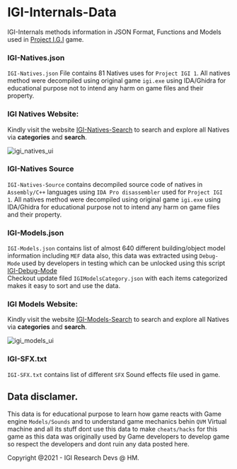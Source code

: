 # IGI-Internals-Data
IGI-Internals methods information in JSON Format, Functions and Models used in [Project I.G.I](https://en.wikipedia.org/wiki/Project_I.G.I.) game.

### IGI-Natives.json
`IGI-Natives.json` File contains 81 Natives uses for `Project IGI 1`.
All natives method were decompiled using original game `igi.exe` using IDA/Ghidra for educational purpose not to intend any harm on game files and their property.

### IGI Natives Website:
Kindly visit the website [IGI-Natives-Search](https://igi-natives-search.netlify.app/) to search and explore all Natives via **categories** and **search**.

![igi_natives_ui](https://i.ibb.co/tDHddXs/Screenshot-2023-07-26-at-5-57-50-PM.png?raw=true "")</br>

### IGI-Natives Source
`IGI-Natives-Source` contains decompiled source code of natives in `Assembly/C++` languages using `IDA Pro disassembler` used for `Project IGI 1`.
All natives method were decompiled using original game `igi.exe` using IDA/Ghidra for educational purpose not to intend any harm on game files and their property.

### IGI-Models.json
`IGI-Models.json` contains list of almost 640 different building/object model information including `MEF` data also, this data was extracted using `Debug-Mode` used by developers in testing which can be unlocked using this script [IGI-Debug-Mode](https://gist.github.com/haseeb-heaven/721d82fccc8de3e6da95cfa609230cea) </br>
 Checkout update filed `IGIModelsCategory.json` with each items categorized makes it easy to sort and use the data.
 </br>
 
### IGI Models Website:
Kindly visit the website [IGI-Models-Search](https://igi-models-search.netlify.app/) to search and explore all Natives via **categories** and **search**.

![igi_models_ui](https://i.ibb.co/vwXgTjn/igi-models-search.png?raw=true "")</br>
 
### IGI-SFX.txt
`IGI-SFX.txt` contains list of different `SFX` Sound effects file used in game.

## Data disclamer.
This data is for educational purpose to learn how game reacts with Game engine `Models/Sounds` and to understand game mechanics behin `QVM` Virtual machine and all its stuff dont use this data to make `cheats/hacks` for this game as this data was originally used by Game developers to develop game so respect the developers and dont ruin any data posted here.

Copyright @2021 - IGI Research Devs @ HM.
